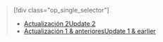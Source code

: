 > [!div class="op_single_selector"]
> * [<span data-ttu-id="7c13a-101">Actualización 2</span><span class="sxs-lookup"><span data-stu-id="7c13a-101">Update 2</span></span>](../articles/storsimple/storsimple-manage-volumes-u2.md)
> * [<span data-ttu-id="7c13a-102">Actualización 1 &amp; anteriores</span><span class="sxs-lookup"><span data-stu-id="7c13a-102">Update 1 & earlier</span></span>](../articles/storsimple/storsimple-manage-volumes.md)
> 
> 

